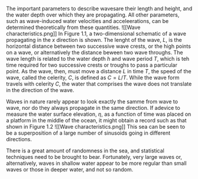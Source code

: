  The important parameters to describe wavesare their length and height, and the water depth over which they are propagating.  All other parameters, such as wave-induced water velocities and acceleerations, can be determined theoretically from these quantities.
![[Wave characteristics.png]]
In Figure 1.1, a two-dimensional schematic of a wave propagating in the $x$ direction is shown. The lenght of the wave, $L$, is the horizontal distance between two successive wave crests, or the high points on a wave, or alternatively the distance beween two wave throughs. The wave length is related to the water depth $h$ and wave period $T$, which is teh time required for two successive crests or troughs to pass a particular point. As the wave, then, must move a distance $L$ in time $T$, the speed of the wave, called the celerity, $C$, is defined as $C=L/T$. While the wave form travels with celerity $C$, the water that comprises the wave does not translate in the direction of the wave.

Waves in nature rarely appear to look exactly the samme from wave to wave, nor do they always propagate in the same direction. If adevice to measure the water surface elevation, $\eta$, as a function of time was placed on a platform in the middle of the ocean, it might obtain a record such as that shown in Figure 1.2
![[Wave characteristics.png]]
This sea can be seen to be a superposition of a large number of sinusoids going in different directions.

There is a great amount of randomness in the sea, and statistical techniques need to be brought to bear. Fortunately, very large waves or, alternatively, waves in shallow water appear to be more regular than small waves or those in deeper water, and not so random.